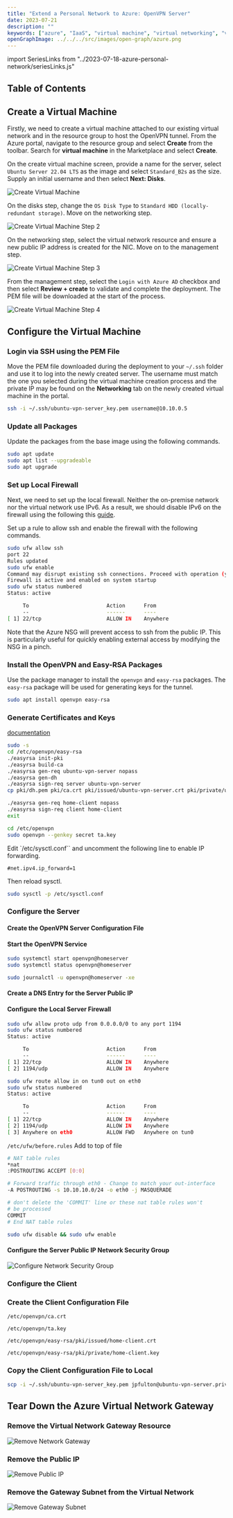 ```yaml
---
title: "Extend a Personal Network to Azure: OpenVPN Server"
date: 2023-07-21
description: ""
keywords: ["azure", "IaaS", "virtual machine", "virtual networking", "vpn"]
openGraphImage: ../../../src/images/open-graph/azure.png
---
```


import SeriesLinks from "../2023-07-18-azure-personal-network/seriesLinks.js"

<SeriesLinks />

## Table of Contents

## Create a Virtual Machine

Firstly, we need to create a virtual machine attached to our existing
virtual network and in the resource group to host the OpenVPN tunnel.
From the Azure portal, navigate to the resource group and select
**Create** from the toolbar. Search for **virtual machine** in the Marketplace
and select **Create**.

On the create virtual machine screen, provide a name for the server, select
`Ubuntu Server 22.04 LTS` as the image and select `Standard_B2s` as the
size. Supply an initial username and then select **Next: Disks**.

![Create Virtual Machine](./openvpn-server/create-vm.png)

On the disks step, change the `OS Disk Type` to
`Standard HDD (locally-redundant storage)`. Move on the networking step.

![Create Virtual Machine Step 2](./openvpn-server/create-vm-2.png)

On the networking step, select the virtual network resource and ensure
a new public IP address is created for the NIC. Move on to the management
step.

![Create Virtual Machine Step 3](./openvpn-server/create-vm-3.png)

From the management step, select the `Login with Azure AD` checkbox
and then select **Review + create** to validate and complete the deployment.
The PEM file will be downloaded at the start of the process.

![Create Virtual Machine Step 4](./openvpn-server/create-vm-4.png)

## Configure the Virtual Machine

### Login via SSH using the PEM File

Move the PEM file downloaded during the deployment to your `~/.ssh` folder
and use it to log into the newly created server. The username must match
the one you selected during the virtual machine creation process and the private
IP may be found on the **Networking** tab on the newly created virtual machine
in the portal.

```bash
ssh -i ~/.ssh/ubuntu-vpn-server_key.pem username@10.10.0.5
```

### Update all Packages

Update the packages from the base image using the following commands.

```bash
sudo apt update
sudo apt list --upgradeable
sudo apt upgrade
```

### Set up Local Firewall

Next, we need to set up the local firewall. Neither the on-premise network
nor the virtual network use IPv6. As a result, we should disable IPv6 on
the firewall using the following this
[guide](https://tecadmin.net/setup-ufw-for-firewall-on-ubuntu-and-debian/).

Set up a rule to allow ssh and enable the firewall with the following
commands.

```bash {outputLines: 2-3, 5-6, 8-12}
sudo ufw allow ssh
port 22
Rules updated
sudo ufw enable
Command may disrupt existing ssh connections. Proceed with operation (y|n)? y
Firewall is active and enabled on system startup
sudo ufw status numbered
Status: active

     To                         Action      From
     --                         ------      ----
[ 1] 22/tcp                     ALLOW IN    Anywhere
```

Note that the Azure NSG will prevent access to ssh from the public IP.
This is particularly useful for quickly enabling external access by modifying the
NSG in a pinch.

### Install the OpenVPN and Easy-RSA Packages

Use the package manager to install the `openvpn` and `easy-rsa` packages.
The `easy-rsa` package will be used for generating keys for the tunnel.

```bash
sudo apt install openvpn easy-rsa
```

### Generate Certificates and Keys

[documentation](https://ubuntu.com/server/docs/service-openvpn)

```bash
sudo -s
cd /etc/openvpn/easy-rsa
./easyrsa init-pki
./easyrsa build-ca
./easyrsa gen-req ubuntu-vpn-server nopass
./easyrsa gen-dh
./easyrsa sign-req server ubuntu-vpn-server
cp pki/dh.pem pki/ca.crt pki/issued/ubuntu-vpn-server.crt pki/private/ubuntu-vpn-server.key /etc/openvpn/

./easyrsa gen-req home-client nopass
./easyrsa sign-req client home-client
exit
```

```bash
cd /etc/openvpn
sudo openvpn --genkey secret ta.key
```

Edit `/etc/sysctl.conf`` and uncomment the following line to enable IP forwarding.

`#net.ipv4.ip_forward=1`

Then reload sysctl.

```bash
sudo sysctl -p /etc/sysctl.conf
```

### Configure the Server

#### Create the OpenVPN Server Configuration File

#### Start the OpenVPN Service

```bash
sudo systemctl start openvpn@homeserver
sudo systemctl status openvpn@homeserver
```

```bash
sudo journalctl -u openvpn@homeserver -xe
```

#### Create a DNS Entry for the Server Public IP

#### Configure the Local Server Firewall

```bash {outputLines: 3-8}
sudo ufw allow proto udp from 0.0.0.0/0 to any port 1194
sudo ufw status numbered
Status: active

     To                         Action      From
     --                         ------      ----
[ 1] 22/tcp                     ALLOW IN    Anywhere
[ 2] 1194/udp                   ALLOW IN    Anywhere
```

```bash {outputLines: 3-9}
sudo ufw route allow in on tun0 out on eth0
sudo ufw status numbered
Status: active

     To                         Action      From
     --                         ------      ----
[ 1] 22/tcp                     ALLOW IN    Anywhere
[ 2] 1194/udp                   ALLOW IN    Anywhere
[ 3] Anywhere on eth0           ALLOW FWD   Anywhere on tun0
```

`/etc/ufw/before.rules` Add to top of file

```sh
# NAT table rules
*nat
:POSTROUTING ACCEPT [0:0]

# Forward traffic through eth0 - Change to match your out-interface
-A POSTROUTING -s 10.10.10.0/24 -o eth0 -j MASQUERADE

# don't delete the 'COMMIT' line or these nat table rules won't
# be processed
COMMIT
# End NAT table rules
```

```bash
sudo ufw disable && sudo ufw enable
```

#### Configure the Server Public IP Network Security Group

![Configure Network Security Group](./openvpn-server/configure-nsg.png)

### Configure the Client

### Create the Client Configuration File

`/etc/openvpn/ca.crt`

`/etc/openvpn/ta.key`

`/etc/openvpn/easy-rsa/pki/issued/home-client.crt`

`/etc/openvpn/easy-rsa/pki/private/home-client.key`

### Copy the Client Configuration File to Local

```bash
scp -i ~/.ssh/ubuntu-vpn-server_key.pem jpfulton@ubuntu-vpn-server.private.jpatrickfulton.com:/home/jpfulton/azure-personal-network.ovpn .
```

## Tear Down the Azure Virtual Network Gateway

### Remove the Virtual Network Gateway Resource

![Remove Network Gateway](./remove-vpn-gateway/delete-vpn-gateway.png)

### Remove the Public IP

![Remove Public IP](./remove-vpn-gateway/delete-public-ip.png)

### Remove the Gateway Subnet from the Virtual Network

![Remove Gateway Subnet](./remove-vpn-gateway/delete-gateway-subnet.png)
